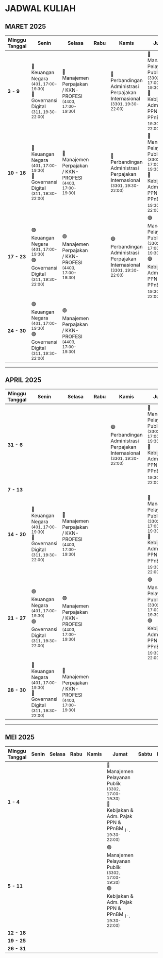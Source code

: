 # JADWAL KULIAH

## **MARET 2025**

| Minggu Tanggal | Senin                                                                                                                | Selasa                                                        | Rabu | Kamis                                                                                       | Jumat                                                                                                           | Sabtu | Minggu |
|----------------|----------------------------------------------------------------------------------------------------------------------|---------------------------------------------------------------|------|---------------------------------------------------------------------------------------------|-----------------------------------------------------------------------------------------------------------------|-------|--------|
| **3 - 9**      | 🔴 Keuangan Negara <sub>(401, 17:00-19:30)</sub><br>🔴 Governansi Digital <sub>(311, 19:30-22:00)</sub>               | 🔴 Manajemen Perpajakan / KKN-PROFESI <sub>(4403, 17:00-19:30)</sub> |      | 🔴 Perbandingan Administrasi Perpajakan Internasional <sub>(3301, 19:30-22:00)</sub>       | 🔴 Manajemen Pelayanan Publik <sub>(3302, 17:00-19:30)</sub><br>🔴 Kebijakan & Adm. Pajak PPN & PPnBM <sub>(-, 19:30-22:00)</sub> |       |        |
| **10 - 16**    | 🔴 Keuangan Negara <sub>(401, 17:00-19:30)</sub><br>🔴 Governansi Digital <sub>(311, 19:30-22:00)</sub>               | 🔴 Manajemen Perpajakan / KKN-PROFESI <sub>(4403, 17:00-19:30)</sub> |      | 🔴 Perbandingan Administrasi Perpajakan Internasional <sub>(3301, 19:30-22:00)</sub>       | 🔴 Manajemen Pelayanan Publik <sub>(3302, 17:00-19:30)</sub><br>🔴 Kebijakan & Adm. Pajak PPN & PPnBM <sub>(-, 19:30-22:00)</sub> |       |        |
| **17 - 23**    | 🟢 Keuangan Negara <sub>(401, 17:00-19:30)</sub><br>🟢 Governansi Digital <sub>(311, 19:30-22:00)</sub>               | 🟢 Manajemen Perpajakan / KKN-PROFESI <sub>(4403, 17:00-19:30)</sub> |      | 🟢 Perbandingan Administrasi Perpajakan Internasional <sub>(3301, 19:30-22:00)</sub>       | 🟢 Manajemen Pelayanan Publik <sub>(3302, 17:00-19:30)</sub><br>🟢 Kebijakan & Adm. Pajak PPN & PPnBM <sub>(-, 19:30-22:00)</sub> |       |        |
| **24 - 30**    | 🟢 Keuangan Negara <sub>(401, 17:00-19:30)</sub><br>🟢 Governansi Digital <sub>(311, 19:30-22:00)</sub>               | 🟢 Manajemen Perpajakan / KKN-PROFESI <sub>(4403, 17:00-19:30)</sub> |      |                                                                                             |                                                                                                                 |       |        |

---

## **APRIL 2025**

| Minggu Tanggal | Senin                                                                                                                | Selasa                                                        | Rabu | Kamis                                                               | Jumat                                                                                                           | Sabtu | Minggu |
|----------------|----------------------------------------------------------------------------------------------------------------------|---------------------------------------------------------------|------|---------------------------------------------------------------------|-----------------------------------------------------------------------------------------------------------------|-------|--------|
| **31 - 6**     |                                                                                                                      |                                                               |      | 🟢 Perbandingan Administrasi Perpajakan Internasional <sub>(3301, 19:30-22:00)</sub> | 🔴 Manajemen Pelayanan Publik <sub>(3302, 17:00-19:30)</sub><br>🔴 Kebijakan & Adm. Pajak PPN & PPnBM <sub>(-, 19:30-22:00)</sub> |       |        |
| **7 - 13**     |                                                                                                                      |                                                               |      |                                                                     |                                                                                                                 |       |        |
| **14 - 20**    | 🔴 Keuangan Negara <sub>(401, 17:00-19:30)</sub><br>🔴 Governansi Digital <sub>(311, 19:30-22:00)</sub>               | 🔴 Manajemen Perpajakan / KKN-PROFESI <sub>(4403, 17:00-19:30)</sub> |      |                                                                     | 🔴 Manajemen Pelayanan Publik <sub>(3302, 17:00-19:30)</sub><br>🔴 Kebijakan & Adm. Pajak PPN & PPnBM <sub>(-, 19:30-22:00)</sub> |       |        |
| **21 - 27**    | 🟢 Keuangan Negara <sub>(401, 17:00-19:30)</sub><br>🟢 Governansi Digital <sub>(311, 19:30-22:00)</sub>               | 🟢 Manajemen Perpajakan / KKN-PROFESI <sub>(4403, 17:00-19:30)</sub> |      |                                                                     | 🟢 Manajemen Pelayanan Publik <sub>(3302, 17:00-19:30)</sub><br>🟢 Kebijakan & Adm. Pajak PPN & PPnBM <sub>(-, 19:30-22:00)</sub> |       |        |
| **28 - 30**    | 🔴 Keuangan Negara <sub>(401, 17:00-19:30)</sub><br>🔴 Governansi Digital <sub>(311, 19:30-22:00)</sub>               | 🔴 Manajemen Perpajakan / KKN-PROFESI <sub>(4403, 17:00-19:30)</sub> |      |                                                                     |                                                                                                                 |       |        |

---

## **MEI 2025**

| Minggu Tanggal | Senin | Selasa | Rabu | Kamis | Jumat                                                                                                           | Sabtu | Minggu |
|----------------|-------|--------|------|-------|-----------------------------------------------------------------------------------------------------------------|-------|--------|
| **1 - 4**      |       |        |      |       | 🔴 Manajemen Pelayanan Publik <sub>(3302, 17:00-19:30)</sub><br>🔴 Kebijakan & Adm. Pajak PPN & PPnBM <sub>(-, 19:30-22:00)</sub> |       |        |
| **5 - 11**     |       |        |      |       | 🟢 Manajemen Pelayanan Publik <sub>(3302, 17:00-19:30)</sub><br>🟢 Kebijakan & Adm. Pajak PPN & PPnBM <sub>(-, 19:30-22:00)</sub> |       |        |
| **12 - 18**    |       |        |      |       |                                                                                                                 |       |        |
| **19 - 25**    |       |        |      |       |                                                                                                                 |       |        |
| **26 - 31**    |       |        |      |       |                                                                                                                 |       |        |
